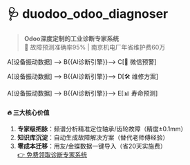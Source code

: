 # 🩺 duodoo_odoo_diagnoser 
> **Odoo深度定制的工业诊断专家系统**  
> 🚨 故障预测准确率95% | 南京机电厂年省维护费60万  

A[设备振动数据] --> B{{AI诊断引擎}}--> C[📱 微信预警]

A[设备振动数据] --> B{{AI诊断引擎}}--> D[🛠️ 维修方案]

A[设备振动数据] --> B{{AI诊断引擎}}--> E[📊 寿命预测]


#### 🔥 三大核心价值
1. **专家级把脉**：频谱分析精准定位轴承/齿轮故障（精度±0.1mm）  
2. **知识库沉淀**：自动生成故障解决方案（替代老师傅经验）  
3. **零成本迁移**：用友/金蝶数据一键导入（省20天实施费）  
[👉 免费领取诊断专家系统](https://www.duodoo.tech/free-diagnoser)